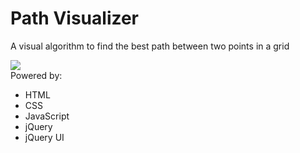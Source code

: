 <h1>Path Visualizer</h1>
<p>A visual algorithm to find the best path between two points in a grid</p>
<img src="https://i.imgur.com/wh6P57K.jpg"/>
<div>Powered by:</div>
<ul>
  <li>HTML</li>
  <li>CSS</li>
  <li>JavaScript</li>
  <li>jQuery</li>
  <li>jQuery UI</li>
</ul>

